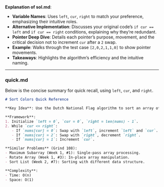 
**Explanation of sol.md**:
- **Variable Names**: Uses `left`, `cur`, `right` to match your preference, emphasizing their intuitive roles.
- **Alternative Implementation**: Discusses your original code’s `if cur == left` and `if cur == right` conditions, explaining why they’re redundant.
- **Pointer Deep Dive**: Details each pointer’s purpose, movement, and the critical decision not to increment `cur` after a `2` swap.
- **Example**: Walks through the test case `[2,0,2,1,1,0]` to show pointer movements.
- **Takeaways**: Highlights the algorithm’s efficiency and the intuitive naming.

---

### quick.md
Below is the concise summary for quick recall, using `left`, `cur`, and `right`.

```markdown
# Sort Colors Quick Reference

**Key Idea**: Use the Dutch National Flag algorithm to sort an array of 0s, 1s, and 2s in-place with three pointers: `left` (0s before), `cur` (scans middle), and `right` (2s after). Swap elements to partition in one pass, keeping `cur` static after a `2` swap to check the new element.

**Framework**:
1. Initialize `left = 0`, `cur = 0`, `right = len(nums) - 1`.
2. While `cur <= right`:
   - If `nums[cur] = 0`: Swap with `left`, increment `left` and `cur`.
   - If `nums[cur] = 2`: Swap with `right`, decrement `right`.
   - If `nums[cur] = 1`: Increment `cur`.

**Similar Problems** (Grind 108):
- Maximum Subarray (Week 1, #1): Single-pass array processing.
- Rotate Array (Week 1, #3): In-place array manipulation.
- Sort List (Week 2, #7): Sorting with different data structure.

**Complexity**:
- Time: O(n)
- Space: O(1)